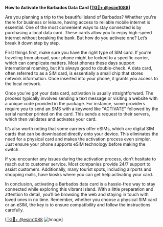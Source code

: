**How to Activate the Barbados Data Card [[TG💪+ @esim1088](https://t.me/s/esim1088)]**

Are you planning a trip to the beautiful island of Barbados? Whether you're there for business or leisure, having access to reliable mobile internet is essential. One of the most convenient ways to stay connected is by purchasing a local data card. These cards allow you to enjoy high-speed internet without breaking the bank. But how do you activate one? Let’s break it down step by step.

First things first, make sure you have the right type of SIM card. If you’re traveling from abroad, your phone might be locked to a specific carrier, which can complicate matters. Most phones these days support international roaming, but it's always good to double-check. A data card, often referred to as a SIM card, is essentially a small chip that stores network information. Once inserted into your phone, it grants you access to the local network.

Once you’ve got your data card, activation is usually straightforward. The process typically involves sending a text message or visiting a website with a unique code provided in the package. For instance, some providers require you to send an SMS with a keyword like "ACTIVATE" followed by the serial number printed on the card. This sends a request to their servers, which then validates and activates your card.

It’s also worth noting that some carriers offer eSIMs, which are digital SIM cards that can be downloaded directly onto your device. This eliminates the need for a physical card and makes the activation process even simpler. Just ensure your phone supports eSIM technology before making the switch.

If you encounter any issues during the activation process, don’t hesitate to reach out to customer service. Most companies provide 24/7 support to assist customers. Additionally, many tourist spots, including airports and shopping malls, have kiosks where you can get help activating your card.

In conclusion, activating a Barbados data card is a hassle-free way to stay connected while exploring this vibrant island. With a little preparation and attention to detail, you’ll be browsing the web and staying in touch with loved ones in no time. Remember, whether you choose a physical SIM card or an eSIM, the key is to ensure compatibility and follow the instructions carefully.

[[TG💪+ @esim1088](https://t.me/s/esim1088) ![Image](https://i.postimg.cc/Y0z9fWf4/image.png)]
